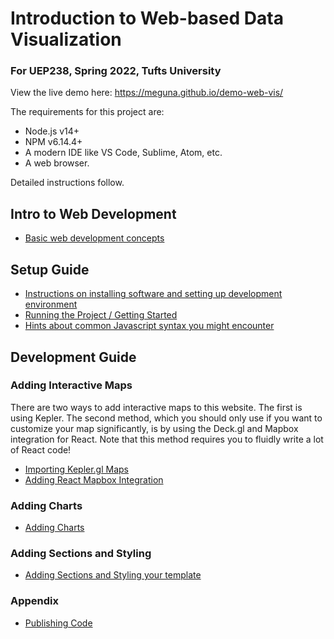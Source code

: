 # Introduction to Web-based Data Visualization
### For UEP238, Spring 2022, Tufts University

View the live demo here: https://meguna.github.io/demo-web-vis/

The requirements for this project are:
- Node.js v14+
- NPM v6.14.4+
- A modern IDE like VS Code, Sublime, Atom, etc.
- A web browser. 

Detailed instructions follow. 

## Intro to Web Development
- [Basic web development concepts](https://github.com/meguna/demo-web-vis/wiki/Basic-Web-Development-Concepts)

## Setup Guide

- [Instructions on installing software and setting up development environment](https://github.com/meguna/demo-web-vis/wiki/Set-Up-Guide)
- [Running the Project / Getting Started](https://github.com/meguna/demo-web-vis/wiki/Running-the-project-on-your-machine)
- [Hints about common Javascript syntax you might encounter](https://github.com/meguna/demo-web-vis/wiki/Javascript-Syntax-Hints)

## Development Guide

### Adding Interactive Maps

There are two ways to add interactive maps to this website. The first is using Kepler. The second method, which you should only use if you want to customize your map significantly, is by using the Deck.gl and Mapbox integration for React. Note that this method requires you to fluidly write a lot of React code!

- [Importing Kepler.gl Maps](https://github.com/meguna/demo-web-vis/wiki/Adding-Kepler.gl-Maps)
- [Adding React Mapbox Integration](https://github.com/meguna/demo-web-vis/wiki/Using-React-Map-Integrations)


### Adding Charts
- [Adding Charts](https://github.com/meguna/demo-web-vis/wiki/Adding-Charts)

### Adding Sections and Styling

- [Adding Sections and Styling your template](https://github.com/meguna/demo-web-vis/wiki/Adding-Sections-and-Styling-Your-Template)

### Appendix

- [Publishing Code](https://github.com/meguna/demo-web-vis/wiki/Appendix:-Publishing-Code-from-this-template)
